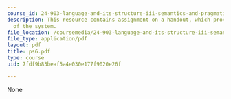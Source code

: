 ```yaml
---
course_id: 24-903-language-and-its-structure-iii-semantics-and-pragmatics-spring-2005
description: This resource contains assignment on a handout, which provides an overview
  of the system.
file_location: /coursemedia/24-903-language-and-its-structure-iii-semantics-and-pragmatics-spring-2005/7fdf9b83beaf5a4e030e177f9020e26f_ps6.pdf
file_type: application/pdf
layout: pdf
title: ps6.pdf
type: course
uid: 7fdf9b83beaf5a4e030e177f9020e26f

---
```

None
